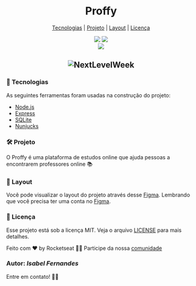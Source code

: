 <h1 align="center" color="#2C2243"> Proffy </h1>

<p align="center">
<a href="#tecnologias">Tecnologias</a> |
<a href="#projeto">Projeto</a> |
<a href="#layout">Layout</a> |
<a href="#lincenca">Licença</a>
</p>


<p align="center">
<img src="[https://img.shields.io/github/license/rocketseat-education/nlw-03-discovery](https://img.shields.io/github/license/rocketseat-education/nlw-03-discovery)"/>
<img src="[https://img.shields.io/github/stars/rocketseat-education/nlw-03-discovery](https://img.shields.io/github/stars/rocketseat-education/nlw-03-discovery)"/>
<br>
<img src="[https://img.shields.io/static/v1?label=Blog&message=Rocketseat&color=7159c1&style=for-the-badge&logo=ghost](https://img.shields.io/static/v1?label=Blog&message=Rocketseat&color=7159c1&style=for-the-badge&logo=ghost)"/>
</p>

<h2 align="center">
<img alt="NextLevelWeek" title="#NextLevelWeek" src="https://user-images.githubusercontent.com/64866875/97041997-c6139c00-1546-11eb-9c87-ebb23889c410.png" />
</h2>



### 🚀 Tecnologias

As seguintes ferramentas foram usadas na construção do projeto:

- [Node.js](https://nodejs.org/en/)
- [Express](https://expressjs.com/pt-br/)
- [SQLite](https://www.sqlite.org/index.html)
- [Nunjucks](https://mozilla.github.io/nunjucks/)


### 🛠 Projeto


O Proffy é uma plataforma de estudos online que ajuda pessoas a encontrarem professores online :books:

### 🎲 Layout

Você pode visualizar o layout do projeto através desse [Figma](https://www.figma.com/file/eiNhrhQYoaNM0Y4HQUhZFn/Proffy-Web-(Copy)?node-id=0%3A1).
Lembrando que você precisa ter uma conta no [Figma](https://www.figma.com/).


### 🔗 Licença

Esse projeto está sob a licença MIT. Veja o arquivo [LICENSE](https://github.com/rocketseat-education/nlw-03-discovery/blob/main/LICENSE.md) para mais detalhes.


Feito com ♥️ by Rocketseat 👋🏽 Participe da nossa [comunidade](https://discord.com/ch327861810768117763annels//627108637952966679)


### Autor: **_Isabel Fernandes_**
Entre em contato! 👋🏽


